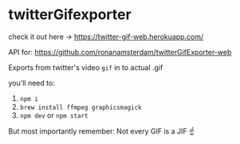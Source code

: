 # twitterGifexporter

check it out here -> https://twitter-gif-web.herokuapp.com/

API for: https://github.com/ronanamsterdam/twitterGifExporter-web

Exports from twitter's video `gif` in to actual .gif

you'll need to:

1. ```npm i```
2. ```brew install ffmpeg graphicsmagick```
4. ```npm dev``` or ```npm start```

But most importantly remember: Not every GIF is a JIF ☝️
